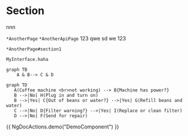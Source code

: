 # Section

nnn

`*AnotherPage`
`*AnotherApiPage`
123
qwe
sd
we
123

`*AnotherPage#section1`

`MyInterface.haha`

```mermaid
graph TB
    A & B--> C & D
```

```mermaid
graph TD
   A(Coffee machine <br>not working) --> B{Machine has power?}
   B -->|No| H(Plug in and turn on)
   B -->|Yes| C{Out of beans or water?} -->|Yes| G(Refill beans and water)
   C -->|No| D{Filter warning?} -->|Yes| I(Replace or clean filter)
   D -->|No| F(Send for repair)

```

{{ NgDocActions.demo("DemoComponent") }}
